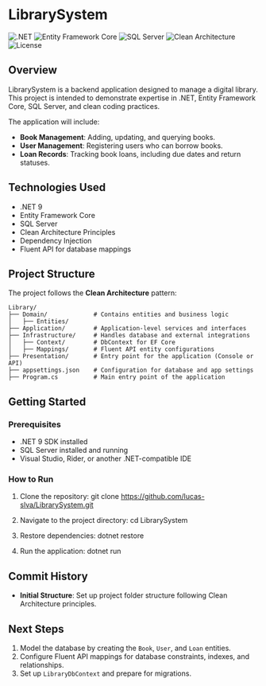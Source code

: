 
# LibrarySystem
![.NET](https://img.shields.io/badge/.NET-9.0-blue?style=flat-square&logo=dotnet)
![Entity Framework Core](https://img.shields.io/badge/Entity%20Framework%20Core-9.0-00599C?style=flat-square&logo=nuget)
![SQL Server](https://img.shields.io/badge/SQL%20Server-Latest-red?style=flat-square&logo=microsoftsqlserver)
![Clean Architecture](https://img.shields.io/badge/Clean%20Architecture-Pattern-brightgreen?style=flat-square)
![License](https://img.shields.io/github/license/lucas-slva/LibrarySystem?style=flat-square)

## Overview
LibrarySystem is a backend application designed to manage a digital library. This project is intended to demonstrate expertise in .NET, Entity Framework Core, SQL Server, and clean coding practices.

The application will include:
- **Book Management**: Adding, updating, and querying books.
- **User Management**: Registering users who can borrow books.
- **Loan Records**: Tracking book loans, including due dates and return statuses.



## Technologies Used
- .NET 9
- Entity Framework Core
- SQL Server
- Clean Architecture Principles
- Dependency Injection
- Fluent API for database mappings



## Project Structure
The project follows the **Clean Architecture** pattern:
```
Library/
├── Domain/             # Contains entities and business logic
│   ├── Entities/
├── Application/        # Application-level services and interfaces
├── Infrastructure/     # Handles database and external integrations
│   ├── Context/        # DbContext for EF Core
│   ├── Mappings/       # Fluent API entity configurations
├── Presentation/       # Entry point for the application (Console or API)
├── appsettings.json    # Configuration for database and app settings
├── Program.cs          # Main entry point of the application
```


## Getting Started

### Prerequisites
- .NET 9 SDK installed
- SQL Server installed and running
- Visual Studio, Rider, or another .NET-compatible IDE

### How to Run
1. Clone the repository:
   git clone https://github.com/lucas-slva/LibrarySystem.git

2. Navigate to the project directory:
   cd LibrarySystem

3. Restore dependencies:
   dotnet restore

4. Run the application:
   dotnet run



## Commit History
- **Initial Structure**: Set up project folder structure following Clean Architecture principles.



## Next Steps
1. Model the database by creating the `Book`, `User`, and `Loan` entities.
2. Configure Fluent API mappings for database constraints, indexes, and relationships.
3. Set up `LibraryDbContext` and prepare for migrations.
